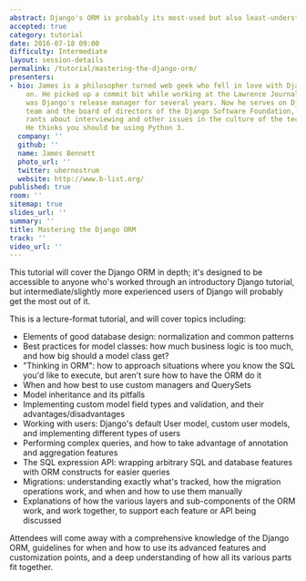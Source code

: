```yaml
---
abstract: Django's ORM is probably its most-used but also least-understood component. This tutorial will try to fix that, by teaching you about best practices for using the ORM, advanced features you might not have known about, and technical details of how it all works under the hood.
accepted: true
category: tutorial
date: 2016-07-18 09:00
difficulty: Intermediate
layout: session-details
permalink: /tutorial/mastering-the-django-orm/
presenters:
- bio: James is a philosopher turned web geek who fell in love with Django very early
    on. He picked up a commit bit while working at the Lawrence Journal-World and
    was Django's release manager for several years. Now he serves on Django's security
    team and the board of directors of the Django Software Foundation, and occasionally
    rants about interviewing and other issues in the culture of the tech community.
    He thinks you should be using Python 3.
  company: ''
  github: ''
  name: James Bennett
  photo_url: ''
  twitter: ubernostrum
  website: http://www.b-list.org/
published: true
room: ''
sitemap: true
slides_url: ''
summary: ''
title: Mastering the Django ORM
track: ''
video_url: ''
---
```


This tutorial will cover the Django ORM in depth; it's designed to be
accessible to anyone who's worked through an introductory Django
tutorial, but intermediate/slightly more experienced users of Django
will probably get the most out of it.

This is a lecture-format tutorial, and will cover topics including:

* Elements of good database design: normalization and common patterns
* Best practices for model classes: how much business logic is too
  much, and how big should a model class get?
* "Thinking in ORM": how to approach situations where you know the SQL
  you'd like to execute, but aren't sure how to have the ORM do it
* When and how best to use custom managers and QuerySets
* Model inheritance and its pitfalls
* Implementing custom model field types and validation, and their
  advantages/disadvantages
* Working with users: Django's default User model, custom user models,
  and implementing different types of users
* Performing complex queries, and how to take advantage of annotation
  and aggregation features
* The SQL expression API: wrapping arbitrary SQL and database features
  with ORM constructs for easier queries
* Migrations: understanding exactly what's tracked, how the migration
  operations work, and when and how to use them manually
* Explanations of how the various layers and sub-components of the ORM
  work, and work together, to support each feature or API being
  discussed

Attendees will come away with a comprehensive knowledge of the Django
ORM, guidelines for when and how to use its advanced features and
customization points, and a deep understanding of how all its various
parts fit together.